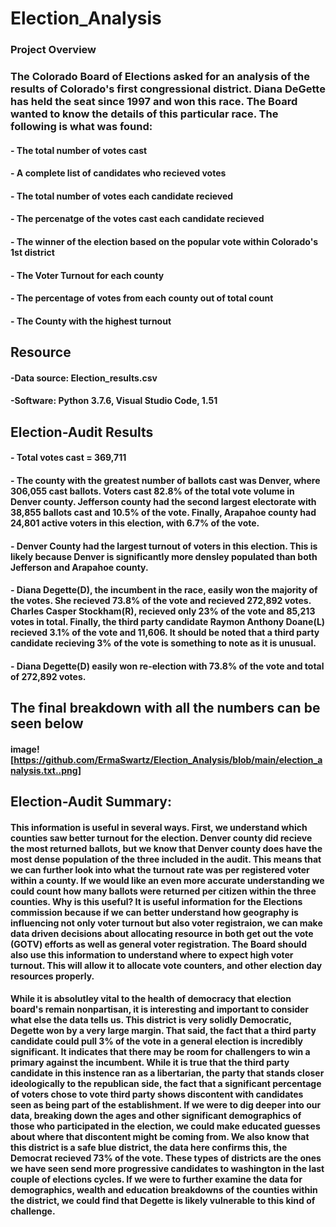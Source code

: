 # Election_Analysis

### Project Overview 
### The Colorado Board of Elections asked for an analysis of the results of Colorado's first congressional district. Diana DeGette has held the seat since 1997 and won this race.  The Board wanted to know the details of this particular race. The following is what was found: 

#### - The total number of votes cast 
#### - A complete list of candidates who recieved votes
#### - The total number of votes each candidate recieved 
#### - The percenatge of the votes cast each candidate recieved 
#### - The winner of the election based on the popular vote within Colorado's 1st district 
#### - The Voter Turnout for each county 
#### - The percentage of votes from each county out of total count 
#### - The County with the highest turnout 

## Resource 
#### -Data source: Election_results.csv 
#### -Software: Python 3.7.6, Visual Studio Code, 1.51

## Election-Audit Results 
#### - Total votes cast = 369,711
#### - The county with the greatest number of ballots cast was Denver, where 306,055 cast ballots. Voters cast 82.8% of the total vote volume in Denver county. Jefferson county had the second largest electorate with 38,855 ballots cast and 10.5% of the vote. Finally, Arapahoe county had 24,801 active voters in this election, with 6.7% of the vote. 
#### - Denver County had the largest turnout of voters in this election. This is likely because Denver is significantly more densley populated than both Jefferson and Arapahoe county. 
#### - Diana Degette(D), the incumbent in the race, easily won the majority of the votes. She recieved 73.8% of the vote and recieved 272,892 votes. Charles Casper Stockham(R), recieved only 23% of the vote and 85,213 votes in total. Finally, the third party candidate Raymon Anthony Doane(L) recieved 3.1% of the vote and 11,606. It should be noted that a third party candidate recieving 3% of the vote is something to note as it is unusual. 
#### - Diana Degette(D) easily won re-election with 73.8% of the vote and total of 272,892 votes. 
## The final breakdown with all the numbers can be seen below 
#### image![https://github.com/ErmaSwartz/Election_Analysis/blob/main/election_analysis.txt..png]
  
## Election-Audit Summary:
#### This information is useful in several ways. First, we understand which counties saw better turnout for the election. Denver county did recieve the most returned ballots, but we know that Denver county does have the most dense population of the three included in the audit. This means that we can further look into what the turnout rate was per registered voter within a county. If we would like an even more accurate understanding we could count how many ballots were returned per citizen within the three counties. Why is this useful? It is useful information for the Elections commission because if we can better understand how geography is influencing not only voter turnout but also voter registraion, we can make data driven decisions about allocating resource in both get out the vote (GOTV) efforts as well as general voter registration. The Board should also use this information to understand where to expect high voter turnout. This will allow it to allocate vote counters, and other election day resources properly. 

#### While it is absolutley vital to the health of democracy that election board's remain nonpartisan, it is interesting and important to consider what else the data tells us. This district is very solidly Democratic, Degette won by a very large margin. That said, the fact that a third party candidate could pull 3% of the vote in a general election is incredibly significant. It indicates that there may be room for challengers to win a primary against the incumbent. While it is true that the third party candidate in this instence ran as a libertarian, the party that stands closer ideologically to the republican side, the fact that a significant percentage of voters chose to vote third party shows discontent with candidates seen as being part of the establishment. If we were to dig deeper into our data, breaking down the ages and other significant demographics of those who participated in the election, we could make educated guesses about where that discontent might be coming from. We also know that this district is a safe blue district, the data here confirms this, the Democrat recieved 73% of the vote. These types of districts are the ones we have seen send more progressive candidates to washington in the last couple of elections cycles. If we were to further examine the data for demographics, wealth and education breakdowns of the counties within the district, we could find that Degette is likely vulnerable to this kind of challenge. 


